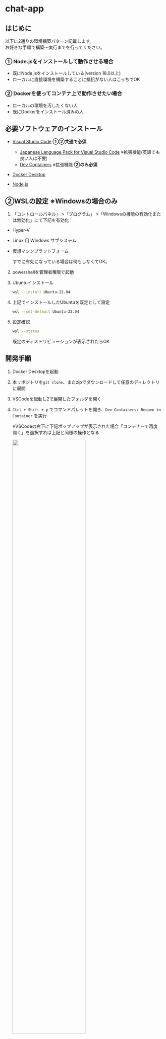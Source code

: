 # chat-app

## はじめに

以下に2通りの環境構築パターン記載します。  
お好きな手順で構築〜実行までを行ってください。

### ① Node.jsをインストールして動作させる場合

- 既にNode.jsをインストールしている(version 18.0以上)  
- ローカルに直接環境を構築することに抵抗がない人はこっちでOK


### ② Dockerを使ってコンテナ上で動作させたい場合

- ローカルの環境を汚したくない人  
- 既にDockerをインストール済みの人


## 必要ソフトウェアのインストール

- [Visual Studio Code](https://code.visualstudio.com/download) **①②共通で必須**  
  - [Japanese Language Pack for Visual Studio Code](https://marketplace.visualstudio.com/items?itemName=MS-CEINTL.vscode-language-pack-ja) ※拡張機能(英語でも良い人は不要)
  - [Dev Containers](https://marketplace.visualstudio.com/items?itemName=ms-vscode-remote.remote-containers) ※拡張機能 **②のみ必須**
- [Docker Desktop](https://www.docker.com/ja-jp/get-started/)

- [Node.js](https://nodejs.org/ja)

## ②WSLの設定 ※Windowsの場合のみ

1. 「コントロールパネル」 >「プログラム」 >「Windowsの機能の有効化または無効化」にて下記を有効化

- Hyper-V
- Linux 用 Windows サブシステム
- 仮想マシンプラットフォーム

  すでに有効になっている場合は何もしなくてOK。


2. powershellを管理者権限で起動

3. Ubuntuインストール

   ```bash
   wsl --install Ubuntu-22.04
   ```

3. 上記でインストールしたUbuntuを既定として設定

   ```bash
   wsl --set-default Ubuntu-22.04
   ```

4. 設定確認

   ```bash
   wsl --status
   ```

   既定のディストリビューションが表示されたらOK

## 開発手順

1. Docker Desktopを起動

2. 本リポジトリを`git clone`、またzipでダウンロードして任意のディレクトリに展開

3. VSCodeを起動し2で展開したフォルダを開く

4. `Ctrl + Shift + p` でコマンドパレットを開き、`Dev Containers: Reopen in Container` を実行

   ※VSCodeの右下に下記ポップアップが表示された場合「コンテナーで再度開く」を選択すれば上記と同様の操作となる

   <img src="https://github.com/user-attachments/assets/8e5f4d9e-5d4a-40de-b6e2-82cfe889adff" width="70%" />


5. コンテナが作成され、ターミナルに下記表示が出れば成功

   <img src="https://github.com/user-attachments/assets/76083ead-0c5f-43bb-93e8-149a157e6312" width="100%" />

6. ターミナルで下記コマンドを実行

   ```zsh
   npm run dev
   ```

   <img src="https://github.com/user-attachments/assets/91f2b8d6-4935-4950-94f1-fb0ebc3e19af" width="70%" />

   上記状態になればOK。

7. ブラウザで[http://localhost:3000](http://localhost:3000)にアクセスし、チャットアプリの画面が表示されることを確認

   <img src="https://github.com/user-attachments/assets/2995f521-c9fb-410b-8ea4-6f30c90c3197" width="70%" />


8. `.env.local`ファイルを`/src`直下に作成し、必要な環境変数を設定

   ```plaintext
   # .env.local
   GOOGLE_GENERATIVE_AI_API_KEY=***ここにAPIキーを指定***
   GOOGLE_GENERATIVE_AI_MODEL=gemini-1.5-flash-002
   ```

   Gemini APIキーの取得は[こちら](https://aistudio.google.com/app/apikey)から。  
   
   上記設定を行うことでチャットができるようになります。